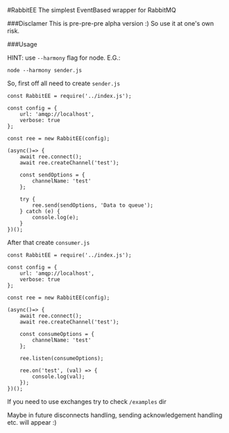 #RabbitEE
The simplest EventBased wrapper for RabbitMQ

###Disclamer
This is pre-pre-pre alpha version :)
So use it at one's own risk.

###Usage 

HINT: use `--harmony` flag for node. E.G.:
```
node --harmony sender.js
```

So, first off all need to create `sender.js`


```
const RabbitEE = require('../index.js');

const config = {
    url: 'amqp://localhost',
    verbose: true
};

const ree = new RabbitEE(config);

(async()=> {
    await ree.connect();
    await ree.createChannel('test');
    
    const sendOptions = {
        channelName: 'test'
    };
    
    try {
        ree.send(sendOptions, 'Data to queue');
    } catch (e) {
        console.log(e);
    }
})();
```

After that create `consumer.js`

```
const RabbitEE = require('../index.js');

const config = {
    url: 'amqp://localhost',
    verbose: true
};

const ree = new RabbitEE(config);

(async()=> {
    await ree.connect();
    await ree.createChannel('test');
    
    const consumeOptions = {
        channelName: 'test'
    };
    
    ree.listen(consumeOptions);
    
    ree.on('test', (val) => {
        console.log(val);
    });
})();
```

If you need to use exchanges try to check `/examples` dir

Maybe in future disconnects handling, sending acknowledgement handling etc. will appear :)
